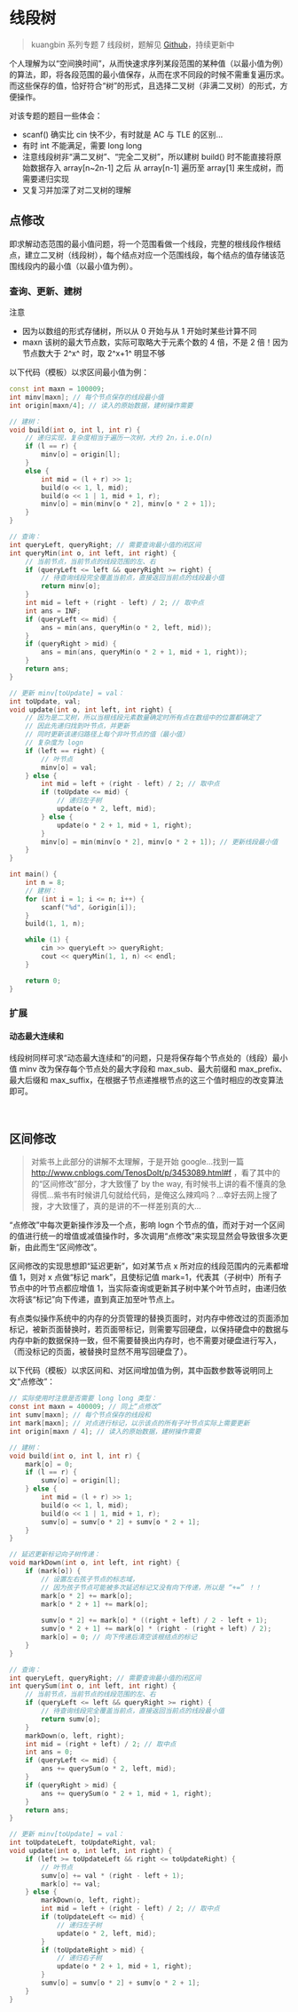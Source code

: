 # 线段树

> kuangbin 系列专题 7 线段树，题解见 [Github](https://github.com/Zen-w/kuangbin/tree/master/7.%20%E7%BA%BF%E6%AE%B5%E6%A0%91)，持续更新中

个人理解为以“空间换时间”，从而快速求序列某段范围的某种值（以最小值为例）的算法，即，将各段范围的最小值保存，从而在求不同段的时候不需重复遍历求。而这些保存的值，恰好符合“树”的形式，且选择二叉树（非满二叉树）的形式，方便操作。

对该专题的题目一些体会：
* scanf() 确实比 cin 快不少，有时就是 AC 与 TLE 的区别...
* 有时 int 不能满足，需要 long long
* 注意线段树非“满二叉树”、“完全二叉树”，所以建树 build() 时不能直接将原始数据存入 array[n~2n-1] 之后 从 array[n-1] 遍历至 array[1] 来生成树，而需要递归实现
* 又复习并加深了对二叉树的理解

## 点修改

即求解动态范围的最小值问题，将一个范围看做一个线段，完整的根线段作根结点，建立二叉树（线段树），每个结点对应一个范围线段，每个结点的值存储该范围线段内的最小值（以最小值为例）。

### 查询、更新、建树

注意
* 因为以数组的形式存储树，所以从 0 开始与从 1 开始时某些计算不同
* maxn 该树的最大节点数，实际可取略大于元素个数的 4 倍，不是 2 倍！因为节点数大于 2^x^ 时，取 2^x+1^ 明显不够

以下代码（模板）以求区间最小值为例：

```C++ {.lang-type-C++}
const int maxn = 100009;
int minv[maxn]; // 每个节点保存的线段最小值
int origin[maxn/4]; // 读入的原始数据，建树操作需要

// 建树：
void build(int o, int l, int r) {
    // 递归实现，复杂度相当于遍历一次树，大约 2n，i.e.O(n)
    if (l == r) {
        minv[o] = origin[l];
    }
    else {
        int mid = (l + r) >> 1;
        build(o << 1, l, mid);
        build(o << 1 | 1, mid + 1, r);
        minv[o] = min(minv[o * 2], minv[o * 2 + 1]);
    }
}

// 查询：
int queryLeft, queryRight; // 需要查询最小值的闭区间
int queryMin(int o, int left, int right) {
    // 当前节点，当前节点的线段范围的左、右
    if (queryLeft <= left && queryRight >= right) {
        // 待查询线段完全覆盖当前点，直接返回当前点的线段最小值
        return minv[o];
    }
    int mid = left + (right - left) / 2; // 取中点
    int ans = INF;
    if (queryLeft <= mid) {
        ans = min(ans, queryMin(o * 2, left, mid));
    }
    if (queryRight > mid) {
        ans = min(ans, queryMin(o * 2 + 1, mid + 1, right));
    }
    return ans;
}

// 更新 minv[toUpdate] = val：
int toUpdate, val;
void update(int o, int left, int right) {
    // 因为是二叉树，所以当根线段元素数量确定时所有点在数组中的位置都确定了
    // 因此先递归找到叶节点，并更新
    // 同时更新该递归路径上每个非叶节点的值（最小值）
    // 复杂度为 logn
    if (left == right) {
        // 叶节点
        minv[o] = val;
    } else {
        int mid = left + (right - left) / 2; // 取中点
        if (toUpdate <= mid) {
            // 递归左子树
            update(o * 2, left, mid);
        } else {
            update(o * 2 + 1, mid + 1, right);
        }
        minv[o] = min(minv[o * 2], minv[o * 2 + 1]); // 更新线段最小值
    }
}

int main() {
    int n = 8;
    // 建树：
    for (int i = 1; i <= n; i++) {
        scanf("%d", &origin[i]);
    }
    build(1, 1, n);

    while (1) {
        cin >> queryLeft >> queryRight;
        cout << queryMin(1, 1, n) << endl;
    }

    return 0;
}

```

### 扩展

#### 动态最大连续和

线段树同样可求“动态最大连续和”的问题，只是将保存每个节点处的（线段）最小值 minv 改为保存每个节点处的最大字段和 max_sub、最大前缀和 max_prefix、最大后缀和 max_suffix，在根据子节点递推根节点的这三个值时相应的改变算法即可。

<br>

## 区间修改

> 对紫书上此部分的讲解不太理解，于是开始 google...找到一篇 http://www.cnblogs.com/TenosDoIt/p/3453089.html#f ，看了其中的的“区间修改”部分，才大致懂了
> by the way, 有时候书上讲的看不懂真的急得慌...紫书有时候讲几句就给代码，是俺这么辣鸡吗？...幸好去网上搜了搜，才大致懂了，真的是讲的不一样差别真的大...

“点修改”中每次更新操作涉及一个点，影响 logn 个节点的值，而对于对一个区间的值进行统一的增值或减值操作时，多次调用“点修改”来实现显然会导致很多次更新，由此而生“区间修改”。

区间修改的实现思想即“延迟更新”，如对某节点 x 所对应的线段范围内的元素都增值 1，则对 x 点做“标记 mark”，且使标记值 mark=1，代表其（子树中）所有子节点中的叶节点都应增值 1，当实际查询或更新其子树中某个叶节点时，由递归依次将该“标记”向下传递，直到真正加至叶节点上。

有点类似操作系统中的内存的分页管理的替换页面时，对内存中修改过的页面添加标记，被新页面替换时，若页面带标记，则需要写回硬盘，以保持硬盘中的数据与内存中新的数据保持一致，但不需要替换出内存时，也不需要对硬盘进行写入，（而没标记的页面，被替换时显然不用写回硬盘了）。

以下代码（模板）以求区间和、对区间增加值为例，其中函数参数等说明同上文“点修改”：

```C {.lang-type-C++}
// 实际使用时注意是否需要 long long 类型：
const int maxn = 400009; // 同上“点修改”
int sumv[maxn]; // 每个节点保存的线段和
int mark[maxn]; // 对点进行标记，以示该点的所有子叶节点实际上需要更新
int origin[maxn / 4]; // 读入的原始数据，建树操作需要

// 建树：
void build(int o, int l, int r) {
    mark[o] = 0;
    if (l == r) {
        sumv[o] = origin[l];
    } else {
        int mid = (l + r) >> 1;
        build(o << 1, l, mid);
        build(o << 1 | 1, mid + 1, r);
        sumv[o] = sumv[o * 2] + sumv[o * 2 + 1];
    }
}

// 延迟更新标记向子树传递：
void markDown(int o, int left, int right) {
    if (mark[o]) {
        // 设置左右孩子节点的标志域，
        // 因为孩子节点可能被多次延迟标记又没有向下传递，所以是 “+=” ！！
        mark[o * 2] += mark[o];
        mark[o * 2 + 1] += mark[o];
        
        sumv[o * 2] += mark[o] * ((right + left) / 2 - left + 1);
        sumv[o * 2 + 1] += mark[o] * (right - (right + left) / 2);
        mark[o] = 0; // 向下传递后清空该根结点的标记
    }
}

// 查询：
int queryLeft, queryRight; // 需要查询最小值的闭区间
int querySum(int o, int left, int right) {
    // 当前节点，当前节点的线段范围的左、右
    if (queryLeft <= left && queryRight >= right) {
        // 待查询线段完全覆盖当前点，直接返回当前点的线段最小值
        return sumv[o];
    }
    markDown(o, left, right);
    int mid = (right + left) / 2; // 取中点
    int ans = 0;
    if (queryLeft <= mid) {
        ans += querySum(o * 2, left, mid);
    }
    if (queryRight > mid) {
        ans += querySum(o * 2 + 1, mid + 1, right);
    }
    return ans;
}

// 更新 minv[toUpdate] = val：
int toUpdateLeft, toUpdateRight, val;
void update(int o, int left, int right) {
    if (left >= toUpdateLeft && right <= toUpdateRight) {
        // 叶节点
        sumv[o] += val * (right - left + 1);
        mark[o] += val;
    } else {
        markDown(o, left, right);
        int mid = left + (right - left) / 2; // 取中点
        if (toUpdateLeft <= mid) {
            // 递归左子树
            update(o * 2, left, mid);
        }
        if (toUpdateRight > mid) {
            // 递归右子树
            update(o * 2 + 1, mid + 1, right);
        }
        sumv[o] = sumv[o * 2] + sumv[o * 2 + 1];
    }
}
```


